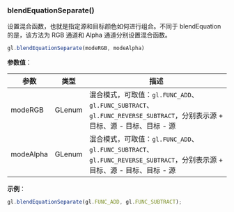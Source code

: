 ### blendEquationSeparate()

设置混合函数，也就是指定源和目标颜色如何进行组合。不同于 blendEquation 的是，该方法为 RGB 通道和 Alpha 通道分别设置混合函数。

```js
gl.blendEquationSeparate(modeRGB, modeAlpha)
```

**参数值**：

|参数|类型|描述|
|-|-|-|
|modeRGB|GLenum|混合模式，可取值：`gl.FUNC_ADD`、 `gl.FUNC_SUBTRACT`、 `gl.FUNC_REVERSE_SUBTRACT`，分别表示源 + 目标、源 - 目标、目标 - 源|
|modeAlpha|GLenum|混合模式，可取值：`gl.FUNC_ADD`、 `gl.FUNC_SUBTRACT`、 `gl.FUNC_REVERSE_SUBTRACT`，分别表示源 + 目标、源 - 目标、目标 - 源|

**示例**：

```js
gl.blendEquationSeparate(gl.FUNC_ADD, gl.FUNC_SUBTRACT);
```

